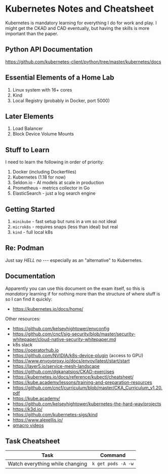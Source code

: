 # Kubernetes Notes and Cheatsheet

Kubernetes is mandatory learning for everything I do for work and play.
I might get the CKAD and CAD eventually, but having the skills is more
important than the paper.

## Python API Documentation

<https://github.com/kubernetes-client/python/tree/master/kubernetes/docs>

## Essential Elements of a Home Lab

1. Linux system with 16+ cores
1. Kind
1. Local Registry (probably in Docker, port 5000)

## Later Elements

1. Load Balancer
1. Block Device Volume Mounts

## Stuff to Learn

I need to learn the following in order of priority:

1. Docker (including Dockerfiles)
1. Kubernetes (1.18 for now)
1. Seldon.io - AI models at scale in production
1. Prometheus - metrics collector in Go
1. ElasticSearch - just a log search engine

## Getting Started

1. `minikube` - fast setup but runs in a vm so not ideal
1. `microk8s` - requires snaps (less than ideal) but real
1. `kind` - full local k8s

## Re: Podman

Just say *HELL no* --- especially as an "alternative" to Kubernetes.

## Documentation

Apparently you can use this document on the exam itself, so this is
*mandatory* learning if for nothing more than the structure of where
stuff is so I can find it quickly:

* <https://kubernetes.io/docs/home/>

Other resources:

* <https://github.com/kelseyhightower/envconfig>
* <https://github.com/cncf/sig-security/blob/master/security-whitepaper/cloud-native-security-whitepaper.md>
* k8s slack
* <https://operatorhub.io>
* <https://github.com/NVIDIA/k8s-device-plugin> (access to GPU)
* <https://www.envoyproxy.io/docs/envoy/latest/start/start>
* <https://layer5.io/service-mesh-landscape>
* <https://github.com/dgkanatsios/CKAD-exercises>
* <https://kubernetes.io/docs/reference/kubectl/cheatsheet/>
* <https://kube.academy/lessons/training-and-preparation-resources>
* <https://github.com/cncf/curriculum/blob/master/CKA_Curriculum_v1.20.pdf>
* <https://kube.academy/>
* <https://github.com/kelseyhightower/kubernetes-the-hard-way/projects>
* <https://k3d.io/>
* <https://github.com/kubernetes-sigs/kind>
* <https://www.alexellis.io/>
* [qmacro videos](https://www.youtube.com/playlist?list=PLfctWmgNyOIf9rXaZp9RSM2YVxAPGGthe)

## Task Cheatsheet

|Task|Command|
|-|-|
Watch everything while changing|`k get pods -A -w`
